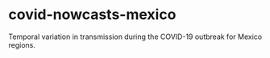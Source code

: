 # covid-nowcasts-mexico
Temporal variation in transmission during the COVID-19 outbreak for Mexico regions.
